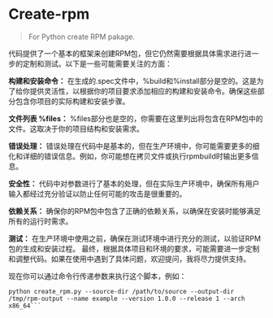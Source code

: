# Create-rpm
> For Python create RPM pakage.

代码提供了一个基本的框架来创建RPM包，但它仍然需要根据具体需求进行进一步的定制和测试。以下是一些可能需要关注的方面：

**构建和安装命令：**
在生成的.spec文件中，%build和%install部分是空的。这是为了给你提供灵活性，以根据你的项目要求添加相应的构建和安装命令。确保这些部分包含你项目的实际构建和安装步骤。

**文件列表 %files：**
%files部分也是空的，你需要在这里列出将包含在RPM包中的文件。这取决于你的项目结构和安装需求。

**错误处理：**
错误处理在代码中是基本的，但在生产环境中，你可能需要更多的细化和详细的错误信息。例如，你可能想在拷贝文件或执行rpmbuild时输出更多信息。

**安全性：**
代码中对参数进行了基本的处理，但在实际生产环境中，确保所有用户输入都经过充分验证以防止任何可能的攻击是很重要的。

**依赖关系：**
确保你的RPM包中包含了正确的依赖关系，以确保在安装时能够满足所有的运行时需求。

**测试：**
在生产环境中使用之前，确保在测试环境中进行充分的测试，以验证RPM包的生成和安装过程。
最终，根据具体项目和环境的要求，可能需要进一步定制和调整代码。如果在使用中遇到了具体问题，欢迎提问，我将尽力提供支持。

现在你可以通过命令行传递参数来执行这个脚本，例如：
```shell
python create_rpm.py --source-dir /path/to/source --output-dir /tmp/rpm-output --name example --version 1.0.0 --release 1 --arch x86_64```

